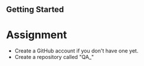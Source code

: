 ## Getting Started
# Assignment
- Create a GitHub account if you don't have one yet.
- Create a repository called "QA_</firstinitialLastname>"
